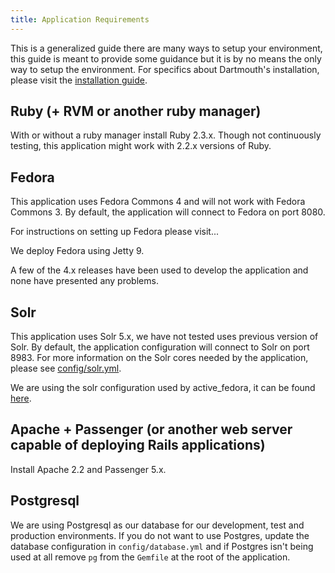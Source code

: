 ```yaml
---
title: Application Requirements
---
```


This is a generalized guide there are many ways to setup your environment, this guide is meant to provide some guidance but it is by no means the only way to setup the environment. For specifics about Dartmouth's installation, please visit the [installation guide](/server_configuration/installation_guide).

## Ruby (+ RVM or another ruby manager)
With or without a ruby manager install Ruby 2.3.x. Though not continuously testing, this application might work with 2.2.x versions of Ruby.

## Fedora
This application uses Fedora Commons 4 and will not work with Fedora Commons 3. By default, the application will connect to Fedora on port 8080.

For instructions on setting up Fedora please visit...

We deploy Fedora using Jetty 9.

A few of the 4.x releases have been used to develop the application and none have presented any problems.

## Solr
This application uses Solr 5.x, we have not tested uses previous version of Solr. By default, the application configuration will connect to Solr on port 8983. For more information on the Solr cores needed by the application, please see [config/solr.yml](https://github.com/DartmouthDSC/LinkedNameAuthority/blob/master/config/solr.yml).

We are using the solr configuration used by active_fedora, it can be found [here](https://github.com/projecthydra/active_fedora/tree/master/solr/config).

## Apache + Passenger (or another web server capable of deploying Rails applications)
Install Apache 2.2 and Passenger 5.x.

## Postgresql
We are using Postgresql as our database for our development, test and production environments.
If you do not want to use Postgres, update the database configuration in `config/database.yml` and if Postgres isn't being used at all remove `pg` from the `Gemfile` at the root of the application.
